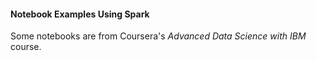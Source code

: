 #### Notebook Examples Using Spark

Some notebooks are from Coursera's *Advanced Data Science with IBM* course.
